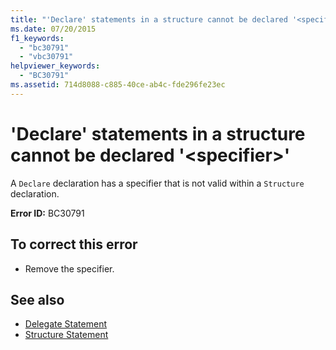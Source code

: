 ```yaml
---
title: "'Declare' statements in a structure cannot be declared '<specifier>'"
ms.date: 07/20/2015
f1_keywords: 
  - "bc30791"
  - "vbc30791"
helpviewer_keywords: 
  - "BC30791"
ms.assetid: 714d8088-c885-40ce-ab4c-fde296fe23ec
---
```

# 'Declare' statements in a structure cannot be declared '\<specifier>'
A `Declare` declaration has a specifier that is not valid within a `Structure` declaration.  
  
 **Error ID:** BC30791  
  
## To correct this error  
  
- Remove the specifier.  
  
## See also

- [Delegate Statement](../../visual-basic/language-reference/statements/delegate-statement.md)
- [Structure Statement](../../visual-basic/language-reference/statements/structure-statement.md)
